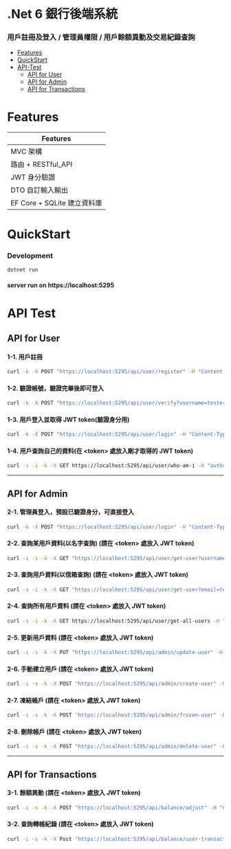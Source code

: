 # .Net 6 銀行後端系統
### 用戶註冊及登入 / 管理員權限 / 用戶餘額異動及交易紀錄查詢
- [Features](#features)
- [QuickStart](#quickstart)
- [API-Test](#api-test)
  - [API for User](#api-for-user)
  - [API for Admin](#api-for-admin)
  - [API for Transactions](#api-for-transactions)

# Features
| Features |
|------|
| MVC 架構 |
| 路由 + RESTful_API |
| JWT 身分驗證 |
| DTO 自訂輸入輸出 |
| EF Core + SQLite 建立資料庫 |


# QuickStart
### Development

```bash
dotnet run
```
#### server run on https://localhost:5295

# API Test
## API for User
#### 1-1. 用戶註冊
```bash
curl -k -X POST "https://localhost:5295/api/user/register" -H "Content-Type: application/json" -d '{"username":"tester001", "password":"123456", "email":"tester001@gmail.com"}'
```
#### 1-2. 驗證帳號，驗證完畢後即可登入
```bash
curl -k -X POST "https://localhost:5295/api/user/verify?username=tester001"
```
#### 1-3. 用戶登入並取得 JWT token(驗證身分用)
```bash
curl -k -X POST "https://localhost:5295/api/user/login" -H "Content-Type: application/json" -d '{"username":"tester001", "password":"123456"}'
```
#### 1-4. 用戶查詢自己的資料(在 \<token\> 處放入剛才取得的 JWT token)
```bash
curl -s -i -k -X GET https://localhost:5295/api/user/who-am-i -H "authorization: Bearer <token>"
```
---
## API for Admin 
#### 2-1. 管理員登入，預設已驗證身分，可直接登入
```bash
curl -k -X POST "https://localhost:5295/api/user/login" -H "Content-Type: application/json" -d '{"username":"admin", "password":"admin-password"}'
```
#### 2-2. 查詢某用戶資料(以名字查詢) (請在 \<token\> 處放入 JWT token)
```bash
curl -i -s -k -X GET "https://localhost:5295/api/user/get-user?username=tester001" -H "authorization: Bearer <token>"
```
#### 2-3. 查詢用戶資料(以信箱查詢) (請在 \<token\> 處放入 JWT token)
```bash
curl -s -i -k -X GET "https://localhost:5295/api/user/get-user?email=tester001@gmail.com" -H "authorization: Bearer <token>"
```
#### 2-4. 查詢所有用戶資料 (請在 \<token\> 處放入 JWT token)
```bash
curl -s -i -k -X GET https://localhost:5295/api/user/get-all-users -H "authorization: Bearer <token>"
```
#### 2-5. 更新用戶資料 (請在 \<token\> 處放入 JWT token)
```bash
curl -i -s -k -X PUT "https://localhost:5295/api/admin/update-user" -H "Content-Type: application/json" -d '{"username":"tester001", "password":"456789", "email":"tester001_updated@gmail.com", "role":"admin"}' -H "authorization: Bearer <token>"
```
#### 2-6. 手動建立用戶 (請在 \<token\> 處放入 JWT token)
```bash
curl -i -s -k -X POST "https://localhost:5295/api/admin/create-user" -H "Content-Type: application/json" -d '{"username":"tester002", "password":"123456", "email":"tester002@gmail.com", "role":"user"}' -H "authorization: Bearer <token>"
```
#### 2-7. 凍結帳戶 (請在 \<token\> 處放入 JWT token)
```bash
curl -i -s -k -X POST "https://localhost:5295/api/admin/frozen-user" -H "Content-Type: application/json" -d '{"username":"tester001"}' -H "authorization: Bearer <token>"
```
#### 2-8. 刪除帳戶 (請在 \<token\> 處放入 JWT token) 
```bash
curl -i -s -k -X POST "https://localhost:5295/api/admin/delete-user" -H "Content-Type: application/json" -d '{"username":"tester001"}' -H "authorization: Bearer <token>"
```
---
## API for Transactions
#### 3-1. 餘額異動 (請在 \<token\> 處放入 JWT token)
```bash
curl -i -s -k -X POST "https://localhost:5295/api/balance/adjust" -H "Content-Type: application/json" -d '{"username":"admin", "Amount":"999", "balanceType":"ManualAdjust", "note":"test"}' -H "authorization: Bearer <token>"
```
#### 3-2. 查詢轉帳紀錄 (請在 \<token\> 處放入 JWT token)
```bash
curl -i -s -k -X Post "https://localhost:5295/api/balance/user-transactions" -H "Content-Type: application/json" -d '{"userId":"1", "operator":"admin", "balanceType":"ManualAdjust", "startDate":"2025-07-01T00:00:00","endDate":"2025-09-01T23:59:59","Page":"1","Pagesize":"10"}' -H "authorization: Bearer <token>"
```











